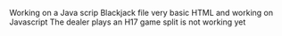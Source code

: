 Working on a Java scrip Blackjack file
very basic HTML and working on Javascript
The dealer plays an H17 game
split is not working yet
